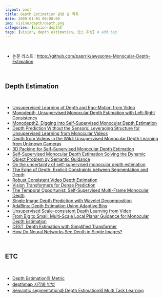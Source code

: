 ```yaml
---
layout: post
title: Depth Estimation 관련 글 목록   
date: 2000-01-01 00:00:00
img: vision/depth/depth.png
categories: [vision-depth] 
tags: [vision, depth estimation, 뎁스 추정] # add tag
---
```


<br>

- 논문 리스트 : https://github.com/paprrik/awesome-Monocular-Depth-Estimation

<br>

## **Depth Estimation**

<br>

- [Unsupervised Learning of Depth and Ego-Motion from Video]()
- [Monodepth, Unsupervised Monocular Depth Estimation with Left-Right Consistency](https://gaussian37.github.io/vision-depth-monodepth1/)
- [Monodepth2, Digging Into Self-Supervised Monocular Depth Estimation](https://gaussian37.github.io/vision-depth-monodepth2/)
- [Depth Prediction Without the Sensors: Leveraging Structure for Unsupervised Learning from Monocular Videos]()
- [Depth from Videos in the Wild: Unsupervised Monocular Depth Learning from Unknown Cameras]()
- [3D Packing for Self-Supervised Monocular Depth Estimation]()
- [Self-Supervised Monocular Depth Estimation Solving the Dynamic Object Problem by Semantic Guidance]()
- [On the uncertainty of self-supervised monocular depth estimation]()
- [The Edge of Depth: Explicit Constraints between Segmentation and Depth]()
- [Robust Consistent Video Depth Estimation]()
- [Vision Transformers for Dense Prediction]()
- [The Temporal Opportunist: Self-Supervised Multi-Frame Monocular Depth]()
- [Single Image Depth Prediction with Wavelet Decomposition]()
- [AdaBins: Depth Estimation Using Adaptive Bins]()
- [Unsupervised Scale-consistent Depth Learning from Video]()
- [From Big to Small: Multi-Scale Local Planar Guidance for Monocular Depth Estimation]()
- [DEST, Depth Estimation with Simplified Transformer](https://gaussian37.github.io/vision-depth-dest/)
- [How Do Neural Networks See Depth in Single Images?](https://gaussian37.github.io/vision-depth-how_nn_see_depth/)

<br>

## **ETC**

<br>

- [Depth Estimation의 Metric](https://gaussian37.github.io/vision-depth-metrics/)
- [depthmap 시각화 방법](https://gaussian37.github.io/vision-depth-depthmap_visualization/)
- [Semantic segmentation과 Depth Estimation의 Multi Task Learning](https://gaussian37.github.io/vision-depth-seg_depth_mtl/)
